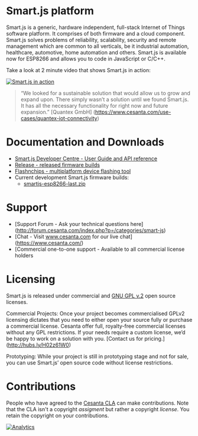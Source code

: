# Smart.js platform

Smart.js is a generic, hardware independent, full-stack Internet of Things software platform. It comprises of both firmware and a cloud component. Smart.js solves problems of reliability, scalability, security and remote management which are common to all verticals, be it industrial automation, healthcare, automotive, home automation and others.
Smart.js is available now for ESP8266 and allows you to code in JavaScript or C/C++.

Take a look at 2 minute video that shows Smart.js in action:

[![Smart.js in action](https://docs.cesanta.com/images/Smart.js.clip.png)](https://www.youtube.com/watch?v=6DYfGsqQzCg)

> “We looked for a sustainable solution that would allow us to grow and expand upon. There simply wasn’t a solution until we found Smart.js. It has all the necessary functionality for right now and future expansion.” [Quantex GmbH] (https://www.cesanta.com/use-cases/quantex-iot-connectivity)

# Documentation and Downloads

- [Smart.js Developer Centre - User Guide and API reference](https://docs.cesanta.com/smartjs)
- [Release - released firmware builds](https://github.com/cesanta/smart.js/releases/latest)
- [Flashnchips - multiplatform device flashing tool](https://github.com/cesanta/fnc/releases/latest)
- Current development Smart.js firmware builds:
   - [smartjs-esp8266-last.zip](https://backend.cesanta.com/devel/smartjs-esp8266-last.zip)

# Support
- [Support Forum - Ask your technical questions here] (http://forum.cesanta.com/index.php?p=/categories/smart-js)
- [Chat - Visit www.cesanta.com for our live chat] (https://www.cesanta.com/)
- [Commercial one-to-one support - Available to all commercial license holders


# Licensing

Smart.js is released under commercial and [GNU GPL v.2](http://www.gnu.org/licenses/old-licenses/gpl-2.0.html) open source licenses.

Commercial Projects:
Once your project becomes commercialised GPLv2 licensing dictates that you need to either open your source fully or purchase a commercial license. Cesanta offer full, royalty-free commercial licenses without any GPL restrictions. If your needs require a custom license, we’d be happy to work on a solution with you. [Contact us for pricing.] (http://hubs.ly/H02z61W0)

Prototyping:
While your project is still in prototyping stage and not for sale, you can use Smart.js’ open source code without license restrictions.

# Contributions

People who have agreed to the
[Cesanta CLA](https://docs.cesanta.com/contributors_la.shtml)
can make contributions. Note that the CLA isn't a copyright
_assigment_ but rather a copyright _license_.
You retain the copyright on your contributions.

[![Analytics](https://ga-beacon.appspot.com/UA-42732794-6/project-page)](https://github.com/cesanta/smart.js)
